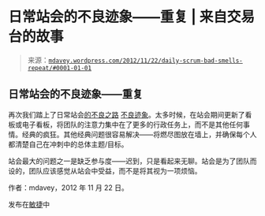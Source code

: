 <!--yml

分类：未分类

日期：2024-05-18 06:33:11

-->

# 日常站会的不良迹象——重复 | 来自交易台的故事

> 来源：[`mdavey.wordpress.com/2012/11/22/daily-scrum-bad-smells-repeat/#0001-01-01`](https://mdavey.wordpress.com/2012/11/22/daily-scrum-bad-smells-repeat/#0001-01-01)

## 日常站会的不良迹象——重复

再次我们踏上了日常站会[的不良之路](http://scrumcrazy.wordpress.com/2010/09/18/bad-smells-of-the-daily-scrum/) [不良迹象](http://martinfowler.com/articles/itsNotJustStandingUp.html)。太多时候，在站会期间更新了看板或电子看板，将团队的注意力集中在了更多的行政任务上，而不是其他任何事情。经典的疯狂。其他经典问题很容易解决——将燃尽图放在墙上，并确保每个人都清楚自己在冲刺中的总体主题/目标。

站会最大的问题之一是缺乏参与度——迟到，只是看起来无聊。站会是为了团队而设的，团队应该感觉从站会中受益，而不是将其视为一项烦恼。

作者：mdavey，2012 年 11 月 22 日。

发布在[敏捷](https://mdavey.wordpress.com/category/agile/)中
